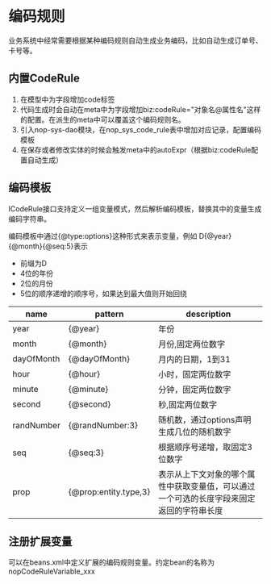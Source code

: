 # 编码规则

业务系统中经常需要根据某种编码规则自动生成业务编码，比如自动生成订单号、卡号等。

## 内置CodeRule

1. 在模型中为字段增加code标签
2. 代码生成时会自动在meta中为字段增加biz:codeRule="对象名@属性名"这样的配置。在派生的meta中可以覆盖这个编码规则名。
3. 引入nop-sys-dao模块，在nop\_sys\_code\_rule表中增加对应记录，配置编码模板
4. 在保存或者修改实体的时候会触发meta中的autoExpr（根据biz:codeRule配置自动生成）

## 编码模板

ICodeRule接口支持定义一组变量模式，然后解析编码模板，替换其中的变量生成编码字符串。

编码模板中通过{@type:options}这种形式来表示变量，例如 D{@year}{@month}{@seq:5}表示

* 前缀为D
* 4位的年份
* 2位的月份
* 5位的顺序递增的顺序号，如果达到最大值则开始回绕

|name|pattern|description|
|---|---|---|
|year|{@year}|年份|
|month|{@month}|月份,固定两位数字|
|dayOfMonth|{@dayOfMonth}|月内的日期，1到31|
|hour|{@hour}|小时，固定两位数字|
|minute|{@minute}|分钟，固定两位数字|
|second|{@second}|秒,固定两位数字|
|randNumber|{@randNumber:3}|随机数，通过options声明生成几位的随机数字|
|seq|{@seq:3}|根据顺序号递增，取固定3位数字|
|prop|{@prop:entity.type,3}|表示从上下文对象的哪个属性中获取变量值，可以通过一个可选的长度字段来固定返回的字符串长度|

## 注册扩展变量

可以在beans.xml中定义扩展的编码规则变量。约定bean的名称为 nopCodeRuleVariable\_xxx
